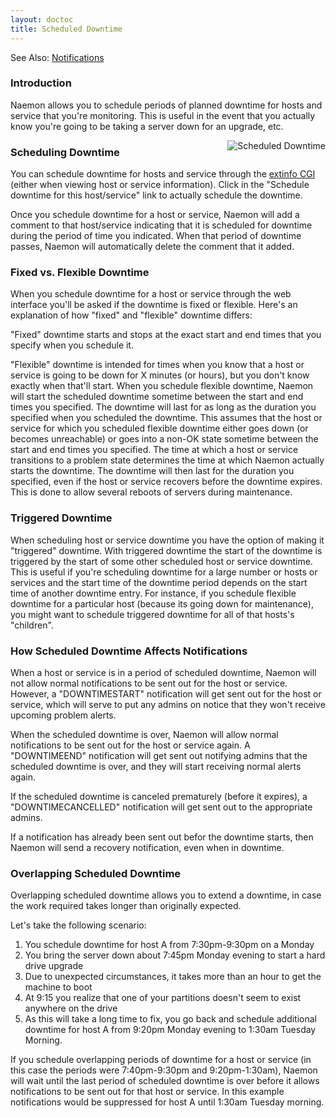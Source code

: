 ```yaml
---
layout: doctoc
title: Scheduled Downtime
---
```

<span class="glyphicon glyphicon-arrow-right"></span> See Also: <a href="notifications.html">Notifications</a>

### Introduction

Naemon allows you to schedule periods of planned downtime for hosts and service that you're monitoring.  This is useful in the event that you actually know you're going to be taking a server down for an upgrade, etc.

<img src="images/downtime.png" border="0" style="float: right;" alt="Scheduled Downtime" title="Scheduled Downtime">

### Scheduling Downtime

You can schedule downtime for hosts and service through the <a href="cgis.html#extinfo_cgi">extinfo CGI</a> (either when viewing host or service information).  Click in the "Schedule downtime for this host/service" link to actually schedule the downtime.

Once you schedule downtime for a host or service, Naemon will add a comment to that host/service indicating that it is scheduled for downtime during the period of time you indicated.  When that period of downtime passes, Naemon will automatically delete the comment that it added.

### Fixed vs. Flexible Downtime

When you schedule downtime for a host or service through the web interface you'll be asked if the downtime is fixed or flexible.  Here's an explanation of how "fixed" and "flexible" downtime differs:

"Fixed" downtime starts and stops at the exact start and end times that you specify when you schedule it.

"Flexible" downtime is intended for times when you know that a host or service is going to be down for X minutes (or hours), but you don't know exactly when that'll start.  When you schedule flexible downtime, Naemon will start the scheduled downtime sometime between the start and end times you specified.  The downtime will last for as long as the duration you specified when you scheduled the downtime.  This assumes that the host or service for which you scheduled flexible downtime either goes down (or becomes unreachable) or goes into a non-OK state sometime between the start and end times you specified.  The time at which a host or service transitions to a problem state determines the time at which Naemon actually starts the downtime.  The downtime will then last for the duration you specified, even if the host or service recovers before the downtime expires.  This is done to allow several reboots of servers during maintenance.

### Triggered Downtime

When scheduling host or service downtime you have the option of making it "triggered" downtime.  With triggered downtime the start of the downtime is triggered by the start of some other scheduled host or service downtime.  This is useful if you're scheduling downtime for a large number or hosts or services and the start time of the downtime period depends on the start time of another downtime entry.  For instance, if you schedule flexible downtime for a particular host (because its going down for maintenance), you might want to schedule triggered downtime for all of that hosts's "children".

### How Scheduled Downtime Affects Notifications

When a host or service is in a period of scheduled downtime, Naemon will not allow normal notifications to be sent out for the host or service.  However, a "DOWNTIMESTART" notification will get sent out for the host or service, which will serve to put any admins on notice that they won't receive upcoming problem alerts.

When the scheduled downtime is over, Naemon will allow normal notifications to be sent out for the host or service again.  A "DOWNTIMEEND" notification will get sent out notifying admins that the scheduled downtime is over, and they will start receiving normal alerts again.

If the scheduled downtime is canceled prematurely (before it expires), a "DOWNTIMECANCELLED" notification will get sent out to the appropriate admins.

If a notification has already been sent out befor the downtime starts, then Naemon will send a recovery notification, even when in downtime.

### Overlapping Scheduled Downtime

Overlapping scheduled downtime allows you to extend a downtime, in case the work required takes longer than originally expected.

Let's take the following scenario:

<ol>
<li>You schedule downtime for host A from 7:30pm-9:30pm on a Monday</li>
<li>You bring the server down about 7:45pm Monday evening to start a hard drive upgrade</li>
<li>Due to unexpected circumstances, it takes more than an hour to get the machine to boot</li>
<li>At 9:15 you realize that one of your partitions doesn't seem to exist anywhere on the drive</li>
<li>As this will take a long time to fix, you go back and schedule additional downtime for host A from 9:20pm Monday evening to 1:30am Tuesday Morning.</li>
</ol>

If you schedule overlapping periods of downtime for a host or service (in this case the periods were 7:40pm-9:30pm and 9:20pm-1:30am), Naemon will wait until the last period of scheduled downtime is over before it allows notifications to be sent out for that host or service.  In this example notifications would be suppressed for host A until 1:30am Tuesday morning.
